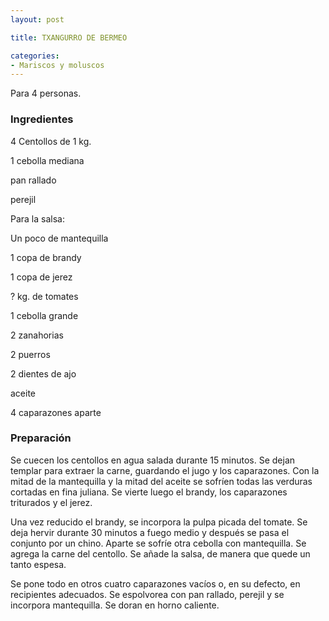 ```yaml
---
layout: post

title: TXANGURRO DE BERMEO

categories:
- Mariscos y moluscos
---
```

Para 4 personas.

<h3>Ingredientes</h3>

4 Centollos de 1 kg.

1 cebolla mediana

pan rallado

perejil

Para la salsa:

Un poco de mantequilla

1 copa de brandy

1 copa de jerez

? kg. de tomates

1 cebolla grande

2 zanahorias

2 puerros

2 dientes de ajo

aceite

4 caparazones aparte

<h3>Preparación</h3>

Se cuecen los centollos en agua salada durante 15 minutos. Se dejan templar para extraer la carne, guardando el jugo y los caparazones. Con la mitad de la mantequilla y la mitad del aceite se sofríen todas las verduras cortadas en fina juliana. Se vierte luego el brandy, los caparazones triturados y el jerez.

Una vez reducido el brandy, se incorpora la pulpa picada del tomate. Se deja hervir durante 30 minutos a fuego medio y después se pasa el conjunto por un chino. Aparte se sofríe otra cebolla con mantequilla. Se agrega la carne del centollo. Se añade la salsa, de manera que quede un tanto espesa.

Se pone todo en otros cuatro caparazones vacíos o, en su defecto, en recipientes adecuados. Se espolvorea con pan rallado, perejil y se incorpora mantequilla. Se doran en horno caliente.